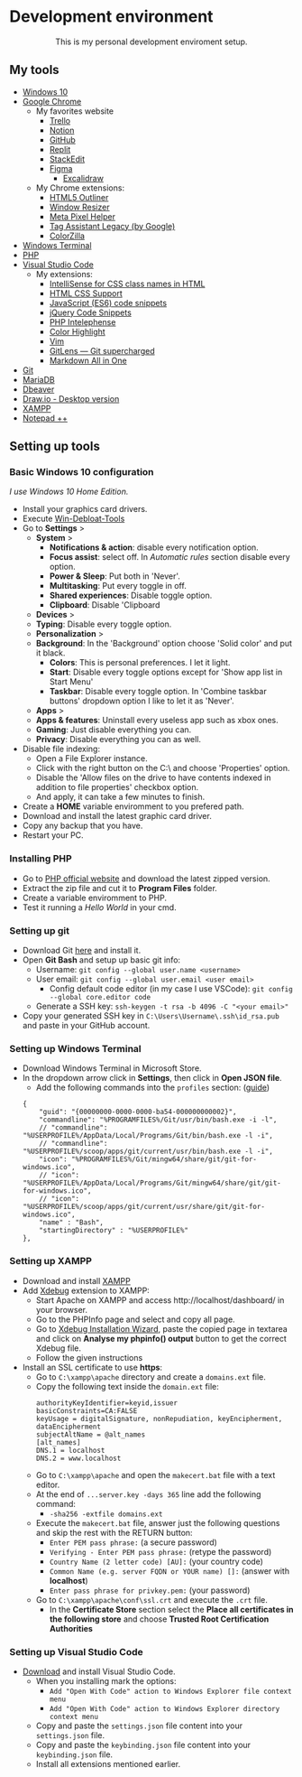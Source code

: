 # Development environment

<p style="text-align: center">This is my personal development enviroment setup.</p>

## My tools 
- [Windows 10](https://www.microsoft.com/pt-br/software-download/windows10)
- [Google Chrome](https://www.google.com/chrome/)
	- My favorites website 
		- [Trello](https://trello.com/pt-BR)
	  - [Notion](https://www.notion.so/)
	  - [GitHub](https://github.com/)
	  - [Replit](https://replit.com/)
	  - [StackEdit](https://stackedit.io/)
	  - [Figma](https://www.figma.com/)
		- [Excalidraw](https://excalidraw.com/)
	- My Chrome extensions: 
		- [HTML5 Outliner](https://chrome.google.com/webstore/detail/html5-outliner/afoibpobokebhgfnknfndkgemglggomo)
		- [Window Resizer](https://chrome.google.com/webstore/detail/window-resizer/kkelicaakdanhinjdeammmilcgefonfh)
		- [Meta Pixel Helper](https://chrome.google.com/webstore/detail/meta-pixel-helper/fdgfkebogiimcoedlicjlajpkdmockpc)
		- [Tag Assistant Legacy (by Google)](https://chrome.google.com/webstore/detail/tag-assistant-legacy-by-g/kejbdjndbnbjgmefkgdddjlbokphdefk?hl=pt-br)
		- [ColorZilla](https://chrome.google.com/webstore/detail/colorzilla/bhlhnicpbhignbdhedgjhgdocnmhomnp?gclid=EAIaIQobChMIxLmy96jt-wIVI0FIAB33mwoDEAAYASAAEgJrqPD_BwE)
- [Windows Terminal](https://apps.microsoft.com/store/detail/windows-terminal/9N0DX20HK701)
- [PHP](https://www.php.net/downloads)
- [Visual Studio Code](https://code.visualstudio.com/)
	- My extensions: 
		- [IntelliSense for CSS class names in HTML](https://marketplace.visualstudio.com/items?itemName=Zignd.html-css-class-completion)
		- [HTML CSS Support](https://marketplace.visualstudio.com/items?itemName=ecmel.vscode-html-css)
		- [JavaScript (ES6) code snippets](https://marketplace.visualstudio.com/items?itemName=xabikos.JavaScriptSnippets)
		- [jQuery Code Snippets](https://marketplace.visualstudio.com/items?itemName=donjayamanne.jquerysnippets)
		- [PHP Intelephense](https://marketplace.visualstudio.com/items?itemName=bmewburn.vscode-intelephense-client)
		- [Color Highlight](https://marketplace.visualstudio.com/items?itemName=naumovs.color-highlight)
		- [Vim](https://marketplace.visualstudio.com/items?itemName=vscodevim.vim)
		- [GitLens — Git supercharged](https://marketplace.visualstudio.com/items?itemName=eamodio.gitlens)
		- [Markdown All in One](https://marketplace.visualstudio.com/items?itemName=yzhang.markdown-all-in-one)
- [Git](https://git-scm.com/)
- [MariaDB](https://mariadb.org/download/?t=mariadb&p=mariadb&r=10.11.2&os=windows&cpu=x86_64&pkg=msi&m=fder)
- [Dbeaver](https://dbeaver.io/download/)
- [Draw.io - Desktop version](https://www.diagrams.net/)
- [XAMPP](https://www.apachefriends.org/download.html)
- [Notepad ++](https://notepad-plus-plus.org/)

## Setting up tools 
### Basic Windows 10 configuration
<em>I use Windows 10 Home Edition.</em>
- Install your graphics card drivers.
- Execute [Win-Debloat-Tools](https://github.com/LeDragoX/Win-Debloat-Tools)
- Go to **Settings** >
	- **System** >
		- **Notifications & action**: disable every notification option.
    	- **Focus assist**: select off. In <em>Automatic rules</em> section disable every option.
	    - **Power & Sleep**: Put both in 'Never'.
	    - **Multitasking**: Put every toggle in off. 
	    - **Shared experiences**: Disable toggle option.
    	- **Clipboard**: Disable 'Clipboard 
	- **Devices** > 
    - **Typing**: Disable every toggle option.
	- **Personalization** >
  	- **Background**: In the 'Background' option choose 'Solid color' and put it black.
      - **Colors**: This is personal preferences. I let it light.
      - **Start**: Disable every toggle options except for 'Show app list in Start Menu'
      - **Taskbar**: Disable every toggle option. In 'Combine taskbar buttons' dropdown option I like to let it as 'Never'.
	- **Apps** >
    - **Apps & features**: Uninstall every useless app such as xbox ones.
	- **Gaming**: Just disable everything you can.
    - **Privacy**: Disable everything you can as well.
- Disable file indexing:
	- Open a File Explorer instance.
    - Click with the right button on the C:\ and choose 'Properties' option.
    - Disable the 'Allow files on the drive to have contents indexed in addition to file properties' checkbox option.
    - And apply, it can take a few minutes to finish.
- Create a **HOME** variable enviromment to you prefered path.
- Download and install the latest graphic card driver.
- Copy any backup that you have.
- Restart your PC.

### Installing PHP
- Go to [PHP official website](https://www.php.net/) and download the latest zipped version.
- Extract the zip file and cut it to **Program Files** folder.
- Create a variable enviromment to PHP.
- Test it running a <em>Hello World</em> in your cmd.

### Setting up git
- Download Git [here](https://git-scm.com/) and install it.
- Open **Git Bash** and setup up basic git info: 
	- Username: `git config --global user.name <username>`
  - User email: `git config --global user.email <user email>`
	- Config default code editor (in my case I use VSCode): `git config --global core.editor code`
  - Generate a SSH key: `ssh-keygen -t rsa -b 4096 -C "<your email>"`
- Copy your generated SSH key in `C:\Users\Username\.ssh\id_rsa.pub` and paste in your GitHub account.

### Setting up Windows Terminal
- Download Windows Terminal in Microsoft Store.
- In the dropdown arrow click in **Settings**, then click in **Open JSON file**.
	- Add the following commands into the `profiles` section: ([guide](https://stackoverflow.com/questions/56839307/adding-git-bash-to-the-new-windows-terminal))
    ```
	{
		"guid": "{00000000-0000-0000-ba54-000000000002}",
		"commandline": "%PROGRAMFILES%/Git/usr/bin/bash.exe -i -l",
		// "commandline": "%USERPROFILE%/AppData/Local/Programs/Git/bin/bash.exe -l -i",
		// "commandline": "%USERPROFILE%/scoop/apps/git/current/usr/bin/bash.exe -l -i",
		"icon": "%PROGRAMFILES%/Git/mingw64/share/git/git-for-windows.ico",
		// "icon": "%USERPROFILE%/AppData/Local/Programs/Git/mingw64/share/git/git-for-windows.ico",
		// "icon": "%USERPROFILE%/scoop/apps/git/current/usr/share/git/git-for-windows.ico",
		"name" : "Bash",
		"startingDirectory" : "%USERPROFILE%"
	},
    ```

### Setting up XAMPP
- Download and install [XAMPP](https://www.apachefriends.org/download.html)
- Add [Xdebug](https://xdebug.org/) extension to XAMPP:
  - Start Apache on XAMPP and access http://localhost/dashboard/ in your browser.
  - Go to the PHPInfo page and select and copy all page.
  - Go to [Xdebug Installation Wizard](https://xdebug.org/wizard), paste the copied page in textarea and click on **Analyse my phpinfo() output** button to get the correct Xdebug file.
  - Follow the given instructions
- Install an SSL certificate to use **https**:
  - Go to `C:\xampp\apache` directory and create a `domains.ext` file.
  - Copy the following text inside the `domain.ext` file:
    ```
	authorityKeyIdentifier=keyid,issuer  
	basicConstraints=CA:FALSE  
	keyUsage = digitalSignature, nonRepudiation, keyEncipherment, dataEncipherment  
	subjectAltName = @alt_names  
	[alt_names]  
	DNS.1 = localhost  
	DNS.2 = www.localhost
    ```
  - Go to `C:\xampp\apache` and open the `makecert.bat` file with a text editor.
  - At the end of `...server.key -days 365` line add the following command:
    - `-sha256 -extfile domains.ext`  
  - Execute the `makecert.bat` file, answer just the following questions and skip the rest with the RETURN button:
    - `Enter PEM pass phrase:` (a secure password)
    - `Verifying - Enter PEM pass phrase:` (retype the password)
    - `Country Name (2 letter code) [AU]:` (your country code)
    - `Common Name (e.g. server FQDN or YOUR name) []:` (answer with **localhost**)
    - `Enter pass phrase for privkey.pem:` (your password)
  - Go to `C:\xampp\apache\conf\ssl.crt` and execute the `.crt` file.
    - In the **Certificate Store** section select the **Place all certificates in the following store** and choose **Trusted Root Certification Authorities**

### Setting up Visual Studio Code 
- [Download](https://code.visualstudio.com/) and install Visual Studio Code.
	- When you installing mark the options: 
		- `Add "Open With Code" action to Windows Explorer file context menu`
		- `Add "Open With Code" action to Windows Explorer directory context menu`
	- Copy and paste the `settings.json` file content into your `settings.json` file.
	- Copy and paste the `keybinding.json` file content into your `keybinding.json` file.
	- Install all extensions mentioned earlier.


